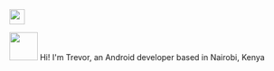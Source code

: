 
<img src="https://user-images.githubusercontent.com/5679180/79618120-0daffb80-80be-11ea-819e-d2b0fa904d07.gif" width="27px">

<img src="https://github.com/rajput2107/rajput2107/blob/master/Assets/Developer.gif" width="50px">  Hi! I'm Trevor, an Android developer based in Nairobi, Kenya
